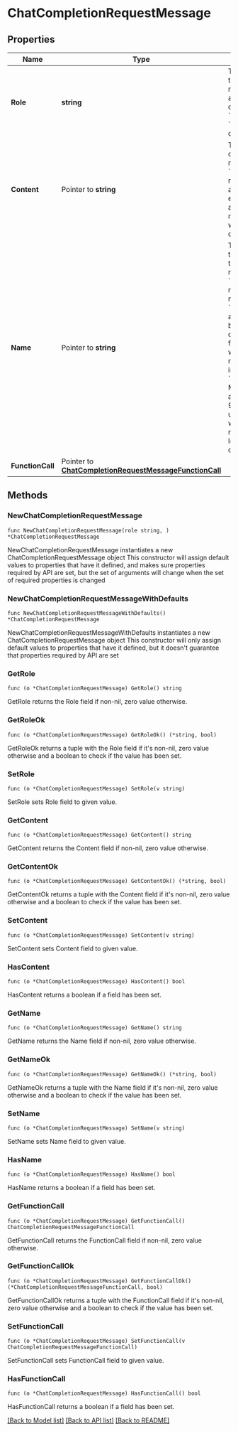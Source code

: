 # ChatCompletionRequestMessage

## Properties

Name | Type | Description | Notes
------------ | ------------- | ------------- | -------------
**Role** | **string** | The role of the messages author. One of &#x60;system&#x60;, &#x60;user&#x60;, &#x60;assistant&#x60;, or &#x60;function&#x60;. | 
**Content** | Pointer to **string** | The contents of the message. &#x60;content&#x60; is required for all messages except assistant messages with function calls. | [optional] 
**Name** | Pointer to **string** | The name of the author of this message. &#x60;name&#x60; is required if role is &#x60;function&#x60;, and it should be the name of the function whose response is in the &#x60;content&#x60;. May contain a-z, A-Z, 0-9, and underscores, with a maximum length of 64 characters. | [optional] 
**FunctionCall** | Pointer to [**ChatCompletionRequestMessageFunctionCall**](ChatCompletionRequestMessageFunctionCall.md) |  | [optional] 

## Methods

### NewChatCompletionRequestMessage

`func NewChatCompletionRequestMessage(role string, ) *ChatCompletionRequestMessage`

NewChatCompletionRequestMessage instantiates a new ChatCompletionRequestMessage object
This constructor will assign default values to properties that have it defined,
and makes sure properties required by API are set, but the set of arguments
will change when the set of required properties is changed

### NewChatCompletionRequestMessageWithDefaults

`func NewChatCompletionRequestMessageWithDefaults() *ChatCompletionRequestMessage`

NewChatCompletionRequestMessageWithDefaults instantiates a new ChatCompletionRequestMessage object
This constructor will only assign default values to properties that have it defined,
but it doesn't guarantee that properties required by API are set

### GetRole

`func (o *ChatCompletionRequestMessage) GetRole() string`

GetRole returns the Role field if non-nil, zero value otherwise.

### GetRoleOk

`func (o *ChatCompletionRequestMessage) GetRoleOk() (*string, bool)`

GetRoleOk returns a tuple with the Role field if it's non-nil, zero value otherwise
and a boolean to check if the value has been set.

### SetRole

`func (o *ChatCompletionRequestMessage) SetRole(v string)`

SetRole sets Role field to given value.


### GetContent

`func (o *ChatCompletionRequestMessage) GetContent() string`

GetContent returns the Content field if non-nil, zero value otherwise.

### GetContentOk

`func (o *ChatCompletionRequestMessage) GetContentOk() (*string, bool)`

GetContentOk returns a tuple with the Content field if it's non-nil, zero value otherwise
and a boolean to check if the value has been set.

### SetContent

`func (o *ChatCompletionRequestMessage) SetContent(v string)`

SetContent sets Content field to given value.

### HasContent

`func (o *ChatCompletionRequestMessage) HasContent() bool`

HasContent returns a boolean if a field has been set.

### GetName

`func (o *ChatCompletionRequestMessage) GetName() string`

GetName returns the Name field if non-nil, zero value otherwise.

### GetNameOk

`func (o *ChatCompletionRequestMessage) GetNameOk() (*string, bool)`

GetNameOk returns a tuple with the Name field if it's non-nil, zero value otherwise
and a boolean to check if the value has been set.

### SetName

`func (o *ChatCompletionRequestMessage) SetName(v string)`

SetName sets Name field to given value.

### HasName

`func (o *ChatCompletionRequestMessage) HasName() bool`

HasName returns a boolean if a field has been set.

### GetFunctionCall

`func (o *ChatCompletionRequestMessage) GetFunctionCall() ChatCompletionRequestMessageFunctionCall`

GetFunctionCall returns the FunctionCall field if non-nil, zero value otherwise.

### GetFunctionCallOk

`func (o *ChatCompletionRequestMessage) GetFunctionCallOk() (*ChatCompletionRequestMessageFunctionCall, bool)`

GetFunctionCallOk returns a tuple with the FunctionCall field if it's non-nil, zero value otherwise
and a boolean to check if the value has been set.

### SetFunctionCall

`func (o *ChatCompletionRequestMessage) SetFunctionCall(v ChatCompletionRequestMessageFunctionCall)`

SetFunctionCall sets FunctionCall field to given value.

### HasFunctionCall

`func (o *ChatCompletionRequestMessage) HasFunctionCall() bool`

HasFunctionCall returns a boolean if a field has been set.


[[Back to Model list]](../README.md#documentation-for-models) [[Back to API list]](../README.md#documentation-for-api-endpoints) [[Back to README]](../README.md)


